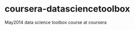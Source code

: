 coursera-datasciencetoolbox
===========================

May2014 data science toolbox course at coursera
